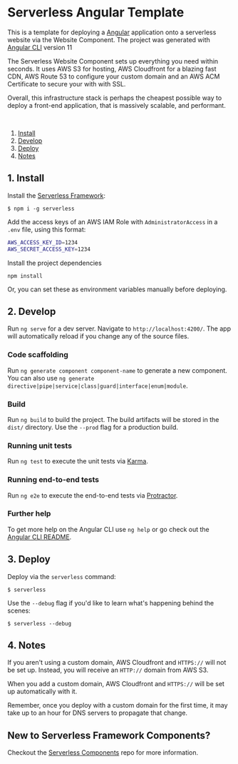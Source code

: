 # Serverless Angular Template

This is a template for deploying a [Angular](https://angular.io) application onto a serverless website via the Website Component. The project was generated with [Angular CLI](https://github.com/angular/angular-cli) version 11

The Serverless Website Component sets up everything you need within seconds. It uses AWS S3 for hosting, AWS Cloudfront for a blazing fast CDN, AWS Route 53 to configure your custom domain and an AWS ACM Certificate to secure your with with SSL.

Overall, this infrastructure stack is perhaps the cheapest possible way to deploy a front-end application, that is massively scalable, and performant.

&nbsp;

1. [Install](#1-install)
2. [Develop](#2-develop)
3. [Deploy](#3-deploy)
4. [Notes](#4-notes)


## 1. Install

Install the [Serverless Framework](https://www.github.com/serverless/serverless):

```console
$ npm i -g serverless
```

Add the access keys of an AWS IAM Role with `AdministratorAccess` in a `.env` file, using this format:

```bash
AWS_ACCESS_KEY_ID=1234
AWS_SECRET_ACCESS_KEY=1234
```

Install the project dependencies

```
npm install
```

Or, you can set these as environment variables manually before deploying.

## 2. Develop

Run `ng serve` for a dev server. Navigate to `http://localhost:4200/`. The app will automatically reload if you change any of the source files.

### Code scaffolding

Run `ng generate component component-name` to generate a new component. You can also use `ng generate directive|pipe|service|class|guard|interface|enum|module`.

### Build

Run `ng build` to build the project. The build artifacts will be stored in the `dist/` directory. Use the `--prod` flag for a production build.

### Running unit tests

Run `ng test` to execute the unit tests via [Karma](https://karma-runner.github.io).

### Running end-to-end tests

Run `ng e2e` to execute the end-to-end tests via [Protractor](http://www.protractortest.org/).

### Further help

To get more help on the Angular CLI use `ng help` or go check out the [Angular CLI README](https://github.com/angular/angular-cli/blob/master/README.md).


## 3. Deploy

Deploy via the `serverless` command:

```console
$ serverless
```

Use the `--debug` flag if you'd like to learn what's happening behind the scenes:

```console
$ serverless --debug
```

## 4. Notes

If you aren't using a custom domain, AWS Cloudfront and `HTTPS://` will not be set up. Instead, you will receive an `HTTP://` domain from AWS S3.

When you add a custom domain, AWS Cloudfront and `HTTPS://` will be set up automatically with it.

Remember, once you deploy with a custom domain for the first time, it may take up to an hour for DNS servers to propagate that change.

## New to Serverless Framework Components?

Checkout the [Serverless Components](https://github.com/serverless/components) repo for more information.
